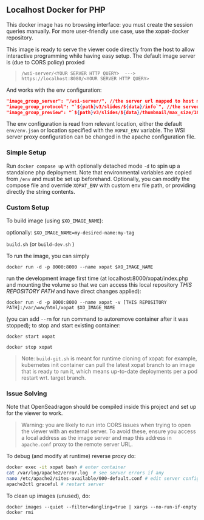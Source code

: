 ## Localhost Docker for PHP
This docker image has no browsing interface: you must create
the session queries manually. For more user-friendly use case, use
the xopat-docker repository.

This image is ready to serve the viewer code directly from
the host to allow interactive programming while having easy setup.
The default image server is (due to CORS policy) proxied
> ``/wsi-server/<YOUR SERVER HTTP QUERY>  --->  https://localhost:8080/<YOUR SERVER HTTP QUERY>``

And works with the env configuration:
````json
"image_group_server": "/wsi-server/", //the server url mapped to host machine localhost at port 8080
"image_group_protocol": "`${path}v3/slides/${data}/info`", //the server query
"image_group_preview": "`${path}v3/slides/${data}/thumbnail/max_size/1024/1024`", //the thumbnail query
````
The env configuration is read from relevant location, either the default
`env/env.json` or location specified with the `XOPAT_ENV` variable.
The WSI server proxy configuration can be changed in the apache configuration file. 


### Simple Setup

Run ``docker compose up`` with optionally detached mode `-d`
to spin up a standalone php deployment. Note that environmental
variables are copied from ``/env`` and must be set up beforehand.
Optionally, you can modify the compose file and override ``XOPAT_ENV``
with custom env file path, or providing directly the string contents.

### Custom Setup


To build image (using `$XO_IMAGE_NAME`):

 optionally: ``$XO_IMAGE_NAME=my-desired-name:my-tag``

 ``build.sh`` (or  ``build-dev.sh`` )

To run the image, you can simply

``docker run -d -p 8000:8000 --name xopat $XO_IMAGE_NAME``

run the development image first time (at localhost:8000/xopat/index.php and mounting the volume so that we 
can access this local repository _THIS REPOSITORY PATH_ and have direct changes applied):

 ``docker run -d -p 8000:8000 --name xopat -v [THIS REPOSITORY PATH]:/var/www/html/xopat $XO_IMAGE_NAME``

(you can add  ``--rm`` for run command to autoremove container after
it was stopped); to
stop and start existing container:
 
``docker start xopat``

 ``docker stop xopat``

> Note: ``build-git.sh`` is meant for runtime cloning of xopat: for example,
> kubernetes init container can pull the latest xopat branch to an image that is ready
> to run it, which means up-to-date deployments per a pod restart wrt. target branch.

### Issue Solving

Note that OpenSeadragon should be compiled inside this project and set
up for the viewer to work. 

> Warning: you are likely to run into CORS issues when trying to open
> the viewer with an external server. To avoid these, ensure you
> access a local address as the image server and map this address in ``apache.conf``
> proxy to the remote server URL.

To debug (and modify at runtime) reverse proxy do:

````bash
docker exec -it xopat bash # enter container
cat /var/log/apache2/error.log  # see server errors if any
nano /etc/apache2/sites-available/000-default.conf # edit server config
apache2ctl graceful # restart server
````

To clean up images (unused), do:
`````shell
docker images --quiet --filter=dangling=true | xargs --no-run-if-empty docker rmi
`````


